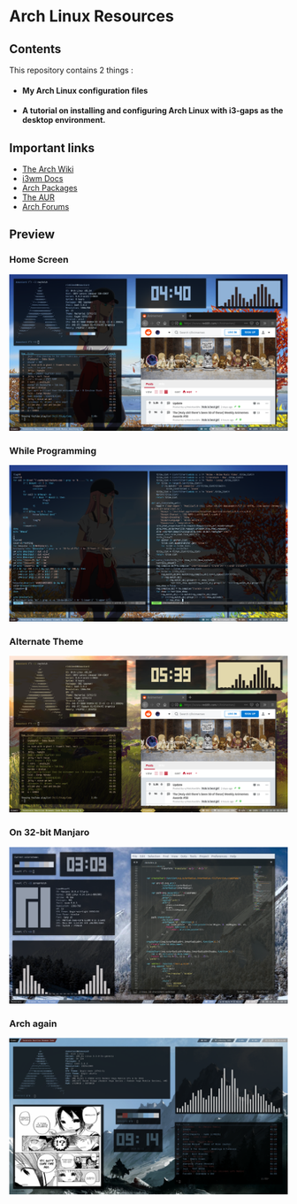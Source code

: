 # Arch Linux Resources

## Contents
This repository contains 2 things :
- #### My Arch Linux configuration files
- #### A tutorial on installing and configuring Arch Linux with i3-gaps as the desktop environment.

## Important links
- [The Arch Wiki](https://wiki.archlinux.org/)
- [i3wm Docs](https://i3wm.org/)
- [Arch Packages](https://www.archlinux.org/packages/)
- [The AUR](https://aur.archlinux.org/)
- [Arch Forums](https://bbs.archlinux.org/)

## Preview
### Home Screen
![Screenshot](Desktop.png)
### While Programming
![Screenshot](Coding.png)
### Alternate Theme
![Screenshot](Alternate.png)
### On 32-bit Manjaro
![Screenshot](Manjaro.png)
### Arch again
![Screenshot](arch2.png)
